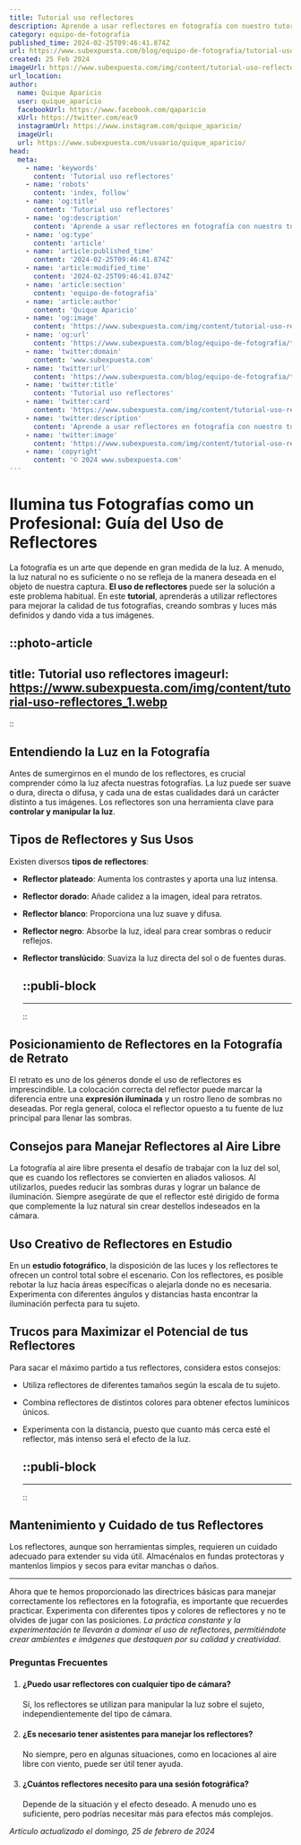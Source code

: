 ```yaml
---
title: Tutorial uso reflectores
description: Aprende a usar reflectores en fotografía con nuestro tutorial práctico. ¡Mejora tus imágenes aprovechando la luz al máximo!
category: equipo-de-fotografia
published_time: 2024-02-25T09:46:41.874Z
url: https://www.subexpuesta.com/blog/equipo-de-fotografia/tutorial-uso-reflectores
created: 25 Feb 2024
imageUrl: https://www.subexpuesta.com/img/content/tutorial-uso-reflectores_1.webp
url_location:
author:
  name: Quique Aparicio
  user: quique_aparicio
  facebookUrl: https://www.facebook.com/qaparicio
  xUrl: https://twitter.com/eac9
  instagramUrl: https://www.instagram.com/quique_aparicio/
  imageUrl: 
  url: https://www.subexpuesta.com/usuario/quique_aparicio/
head:
  meta:
    - name: 'keywords'
      content: 'Tutorial uso reflectores'
    - name: 'robots'
      content: 'index, follow'
    - name: 'og:title'
      content: 'Tutorial uso reflectores'
    - name: 'og:description'
      content: 'Aprende a usar reflectores en fotografía con nuestro tutorial práctico. ¡Mejora tus imágenes aprovechando la luz al máximo!'
    - name: 'og:type'
      content: 'article'
    - name: 'article:published_time'
      content: '2024-02-25T09:46:41.874Z'
    - name: 'article:modified_time'
      content: '2024-02-25T09:46:41.874Z'
    - name: 'article:section'
      content: 'equipo-de-fotografia'
    - name: 'article:author'
      content: 'Quique Aparicio'
    - name: 'og:image'
      content: 'https://www.subexpuesta.com/img/content/tutorial-uso-reflectores_1.webp'
    - name: 'og:url'
      content: 'https://www.subexpuesta.com/blog/equipo-de-fotografia/tutorial-uso-reflectores'
    - name: 'twitter:domain'
      content: 'www.subexpuesta.com'
    - name: 'twitter:url'
      content: 'https://www.subexpuesta.com/blog/equipo-de-fotografia/tutorial-uso-reflectores'
    - name: 'twitter:title'
      content: 'Tutorial uso reflectores'
    - name: 'twitter:card'
      content: 'https://www.subexpuesta.com/img/content/tutorial-uso-reflectores_1.webp'
    - name: 'twitter:description'
      content: 'Aprende a usar reflectores en fotografía con nuestro tutorial práctico. ¡Mejora tus imágenes aprovechando la luz al máximo!'
    - name: 'twitter:image'
      content: 'https://www.subexpuesta.com/img/content/tutorial-uso-reflectores_1.webp'
    - name: 'copyright'
      content: '© 2024 www.subexpuesta.com'
---
```

# Ilumina tus Fotografías como un Profesional: Guía del Uso de Reflectores

La fotografía es un arte que depende en gran medida de la luz. A menudo, la luz natural no es suficiente o no se refleja de la manera deseada en el objeto de nuestra captura. **El uso de reflectores** puede ser la solución a este problema habitual. En este **tutorial**, aprenderás a utilizar reflectores para mejorar la calidad de tus fotografías, creando sombras y luces más definidos y dando vida a tus imágenes.


::photo-article
---
title: Tutorial uso reflectores
imageurl: https://www.subexpuesta.com/img/content/tutorial-uso-reflectores_1.webp
---
::


## Entendiendo la Luz en la Fotografía

Antes de sumergirnos en el mundo de los reflectores, es crucial comprender cómo la luz afecta nuestras fotografías. La luz puede ser suave o dura, directa o difusa, y cada una de estas cualidades dará un carácter distinto a tus imágenes. Los reflectores son una herramienta clave para **controlar y manipular la luz**.

## Tipos de Reflectores y Sus Usos

Existen diversos **tipos de reflectores**:

- **Reflector plateado**: Aumenta los contrastes y aporta una luz intensa.
- **Reflector dorado**: Añade calidez a la imagen, ideal para retratos.
- **Reflector blanco**: Proporciona una luz suave y difusa.
- **Reflector negro**: Absorbe la luz, ideal para crear sombras o reducir reflejos.
- **Reflector translúcido**: Suaviza la luz directa del sol o de fuentes duras.


  ::publi-block
  ---
  ---
  ::
  
  
## Posicionamiento de Reflectores en la Fotografía de Retrato

El retrato es uno de los géneros donde el uso de reflectores es imprescindible. La colocación correcta del reflector puede marcar la diferencia entre una **expresión iluminada** y un rostro lleno de sombras no deseadas. Por regla general, coloca el reflector opuesto a tu fuente de luz principal para llenar las sombras.

## Consejos para Manejar Reflectores al Aire Libre

La fotografía al aire libre presenta el desafío de trabajar con la luz del sol, que es cuando los reflectores se convierten en aliados valiosos. Al utilizarlos, puedes reducir las sombras duras y lograr un balance de iluminación. Siempre asegúrate de que el reflector esté dirigido de forma que complemente la luz natural sin crear destellos indeseados en la cámara.

## Uso Creativo de Reflectores en Estudio

En un **estudio fotográfico**, la disposición de las luces y los reflectores te ofrecen un control total sobre el escenario. Con los reflectores, es posible rebotar la luz hacia áreas específicas o alejarla donde no es necesaria. Experimenta con diferentes ángulos y distancias hasta encontrar la iluminación perfecta para tu sujeto.

## Trucos para Maximizar el Potencial de tus Reflectores

Para sacar el máximo partido a tus reflectores, considera estos consejos:

- Utiliza reflectores de diferentes tamaños según la escala de tu sujeto.
- Combina reflectores de distintos colores para obtener efectos lumínicos únicos.
- Experimenta con la distancia, puesto que cuanto más cerca esté el reflector, más intenso será el efecto de la luz.


  ::publi-block
  ---
  ---
  ::
  
  
## Mantenimiento y Cuidado de tus Reflectores

Los reflectores, aunque son herramientas simples, requieren un cuidado adecuado para extender su vida útil. Almacénalos en fundas protectoras y mantenlos limpios y secos para evitar manchas o daños.

---

Ahora que te hemos proporcionado las directrices básicas para manejar correctamente los reflectores en la fotografía, es importante que recuerdes practicar. Experimenta con diferentes tipos y colores de reflectores y no te olvides de jugar con las posiciones. *La práctica constante y la experimentación te llevarán a dominar el uso de reflectores, permitiéndote crear ambientes e imágenes que destaquen por su calidad y creatividad*.

### Preguntas Frecuentes

1. #### ¿Puedo usar reflectores con cualquier tipo de cámara?
   Sí, los reflectores se utilizan para manipular la luz sobre el sujeto, independientemente del tipo de cámara.

2. #### ¿Es necesario tener asistentes para manejar los reflectores?
   No siempre, pero en algunas situaciones, como en locaciones al aire libre con viento, puede ser útil tener ayuda.

3. #### ¿Cuántos reflectores necesito para una sesión fotográfica?
   Depende de la situación y el efecto deseado. A menudo uno es suficiente, pero podrías necesitar más para efectos más complejos.

_Artículo actualizado el domingo, 25 de febrero de 2024_